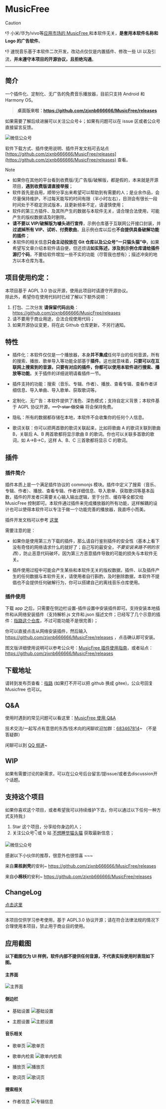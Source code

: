 # MusicFree

> [!CAUTION]
> 👎 小米/华为/vivo等<ins>应用市场的 MusicFree </ins>和本软件无关，**是套用本软件名称和 Logo 的广告软件**。
>
> 👎 速悦音乐基于本软件二次开发，改动点仅仅是内置插件、修改一些 UI 以及引流，**并未遵守本项目的开源协议，且拒绝沟通**。

---

## 简介

一个插件化、定制化、无广告的免费音乐播放器，目前只支持 Android 和 Harmony OS。

> **桌面版来啦：<https://github.com/zjxnb666666/MusicFree/releases>**

如果需要了解后续进展可以关注公众号↓；如果有问题可以在 issue 区或者公众号直接留言反馈。

![微信公众号](https://github.com/zjxnb666666/MusicFree/releases)

软件下载方式、插件使用说明、插件开发文档可去站点 [https://github.com/zjxnb666666/MusicFree/releases](https://github.com/zjxnb666666/MusicFree/releases) 查看。

> [!NOTE]
> - 如果你在其他的平台看到收费版/无广告版/破解版，都是假的，本来就是开源项目，**遇到收费版请直接举报**；
> - 软件首先是自用，顺带分享出来希望可以帮助到有需要的人；是业余作品，会尽量保持维护，不过每天能写的时间有限（半小时左右），目测会有很长一段时间处于不稳定测试版本，且更新频率不定，请谨慎使用；
> - 软件的第三方插件、及其所产生的数据与本软件无关，请合理合法使用，可能产生的版权数据请及时删除。
> - **请不要以 VIP/破解版为噱头进行宣传**，示例仓库基于互联网公开接口封装，并**过滤掉所有 VIP、试听、付费歌曲**，且示例仓库以后也**不会提供具备破解功能的插件**；
> - 本软件的相关信息**只会主动投放在 Git 仓库以及公众号“一只猫头猫”中**，如果希望写文章介绍本软件请自便，但还烦请**如实陈述，涉及到示例仓库请给插件源打个码**，不要给软件增加一些不实的功能（尽管我也想有）；描述冲突的地方以本仓库为准。


## 项目使用约定：
本项目基于 AGPL 3.0 协议开源，使用此项目时请遵守开源协议。  
除此外，希望你在使用代码时已经了解以下额外说明：

1. 打包、二次分发 **请保留代码出处**：https://github.com/zjxnb666666/MusicFree/releases
2. 请不要用于商业用途，合法合规使用代码；
3. 如果开源协议变更，将在此 Github 仓库更新，不另行通知。

## 特性

- 插件化：本软件仅仅是一个播放器，本身**并不集成**任何平台的任何音源，所有的搜索、播放、歌单导入等功能全部基于**插件**。这也就意味着，**只要可以在互联网上搜索到的音源，只要有对应的插件，你都可以使用本软件进行搜索、播放等功能**。关于插件的详细说明请看插件一节。

- 插件支持的功能：搜索（音乐、专辑、作者）、播放、查看专辑、查看作者详细信息、导入单曲、导入歌单、获取歌词等。

- 定制化、无广告：本软件提供了浅色、深色模式；支持自定义背景；本软件基于 AGPL 协议开源，~~一个 star 做交易~~ 将会保持免费。
- 隐私：所有的数据都存储在本地，本软件不会收集你的任何个人信息。
- 歌词关联：你可以把两首歌的歌词关联起来，比如将歌曲 A 的歌词关联到歌曲 B，关联后 A、B 两首歌都将显示歌曲 B 的歌词。你也可以关联多首歌的歌词，如 A->B->C，这样 A、B、C 三首歌都将显示 C 的歌词。

## 插件

### 插件简介

插件本质上是一个满足插件协议的 commonjs 模块。插件中定义了搜索（音乐、专辑、作者）、播放、查看专辑、作者详细信息、导入歌单、获取歌词等基本函数，插件的开发者只需要关心输入输出逻辑，至于分页、缓存等全都交给 MusicFree 控制即可。本软件通过插件来完成播放器的所有功能，这样解耦的设计也可以使得本软件可以专注于做一个功能完善的播放器，我直呼小而美。

插件开发文档可以参考 [这里](https://github.com/zjxnb666666/MusicFree/releases)

需要注意的是：

- 如果你是使用第三方下载的插件，那么请自行鉴别插件的安全性（基本上看下没有奇怪的网络请求什么的就好了；自己写的最安全，*不要安装来路不明的东西*），防止恶意代码破坏。因为第三方恶意插件导致的可能的损失与本软件无关。

- 插件使用过程中可能会产生某些和本软件无关的版权数据，插件、以及插件产生的任何数据与本软件无关，请使用者自行斟酌，及时删除数据，本软件不提倡也不会提供任何破解行为，你可以搭建自己的离线音乐仓库使用。

### 插件使用

下载 app 之后，只需要在侧边栏设置-插件设置中安装插件即可。支持安装本地插件和从网络安装插件（支持解析.js 文件和.json 描述文件；已经写了几个示意的插件：[指路这个仓库](https://github.com/zjxnb666666/MusicFree/releases)，不过可能功能不是很完善）；


你可以直接点击从网络安装插件，然后输入<https://github.com/zjxnb666666/MusicFree/releases> ，点击确认即可安装。

图文版详细使用说明可以参考公众号：[MusicFree 插件使用指南](https://github.com/zjxnb666666/MusicFree/releases)，或者站点： https://github.com/zjxnb666666/MusicFree/releases

## 下载地址

请转到发布页查看：[指路](https://github.com/zjxnb666666/MusicFree/releases) (如果打不开可以把 github 换成 gitee)，公众号回复 Musicfree 也可以。

## Q&A

使用时遇到的常见问题可以看这里：[MusicFree 使用 Q&A](https://github.com/zjxnb666666/MusicFree/releases)

技术交流/一起写点有意思的东西/技术向的闲聊欢迎加群：[683467814](https://github.com/zjxnb666666/MusicFree/releases)~ （不是答疑群）

闲聊可以到 [QQ 频道](https://github.com/zjxnb666666/MusicFree/releases)~

## WIP

如果有需要讨论的新需求，可以在公众号后台留言/提issue/或者去discussion开个话题。

## 支持这个项目

如果你喜欢这个项目，或者希望我可以持续维护下去，你可以通过以下任何一种方式支持我;)

1. Star 这个项目，分享给你身边的人；
2. 关注公众号👇或 b 站 [不想睡觉猫头猫](https://github.com/zjxnb666666/MusicFree/releases) 获取最新信息；

![微信公众号](https://github.com/zjxnb666666/MusicFree/releases)

感谢以下小伙伴的推荐，很意外也很惊喜 ~~~

来自**果核剥壳**的安利~ <https://github.com/zjxnb666666/MusicFree/releases>

来自**小棉袄**的安利~ <https://github.com/zjxnb666666/MusicFree/releases>

## ChangeLog

[点击这里](https://github.com/zjxnb666666/MusicFree/releases)

---
本项目仅供学习参考使用，基于 AGPL3.0 协议开源；请在符合法律法规的情况下合理使用本项目，禁止用于商业目的使用。

## 应用截图

**以下截图仅为 UI 样例，软件内部不提供任何音源，不代表实际使用时表现如下图。**

#### 主界面

![主界面](https://github.com/zjxnb666666/MusicFree/releases)

#### 侧边栏

- 基础设置
  ![基础设置](https://github.com/zjxnb666666/MusicFree/releases)

- 主题设置
  ![主题设置](https://github.com/zjxnb666666/MusicFree/releases)

#### 音乐相关

- 歌单页
  ![歌单页](https://github.com/zjxnb666666/MusicFree/releases)

- 歌单内检索
  ![歌单内检索](https://github.com/zjxnb666666/MusicFree/releases)

- 播放页
  ![播放页](https://github.com/zjxnb666666/MusicFree/releases)

- 歌词页
  ![歌词页](https://github.com/zjxnb666666/MusicFree/releases)


#### 搜索相关

- 作者信息
  ![专辑信息](https://github.com/zjxnb666666/MusicFree/releases)
